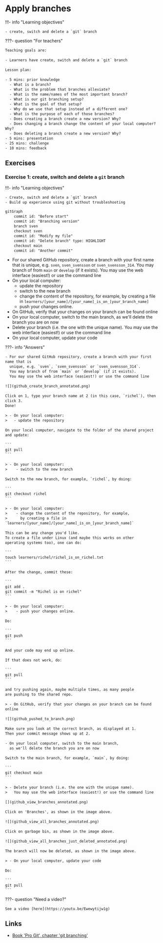 # Apply branches

!!!- info "Learning objectives"

    - create, switch and delete a `git` branch

???- question "For teachers"

    Teaching goals are:

    - Learners have create, switch and delete a `git` branch

    Lesson plan:

    - 5 mins: prior knowledge
      - What is a branch?
      - What is the problem that branches alleviate?
      - What is the name/names of the most important branch?
      - What is our git branching setup?
      - What is the goal of that setup?
      - Why do we use that setup instead of a different one?
      - What is the purpose of each of those branches?
      - Does creating a branch create a new version? Why?
      - Does changing a branch change the content of your local computer? Why?
      - Does deleting a branch create a new version? Why?
    - 5 mins: presentation
    - 25 mins: challenge
    - 10 mins: feedback

## Exercises

### Exercise 1: create, switch and delete a `git` branch

!!!- info "Learning objectives"

    - Create, switch and delete a `git` branch
    - Build up experience using git without troubleshooting

```mermaid
gitGraph
    commit id: "Before start"
    commit id: "Branching version"
    branch sven
    checkout sven
    commit id: "Modify my file"
    commit id: "Delete branch" type: HIGHLIGHT
    checkout main
    commit id: "Another commit"
```

- For our shared GitHub repository, create a branch with your first name that is
  unique, e.g. `sven`, `sven_svensson` or `sven_svensson_314`.
  You may branch of from `main` or `develop` (if it exists).
  You may use the web interface (easiest!) or use the command line
- On your local computer:
    - update the repository
    - switch to the new branch
    - change the content of the repository, for example,
      by creating a file in `learners/[your_name]/[your_name]_is_on_[your_branch_name]`
    - push your changes online. 
- On GitHub, verify that your changes on your branch can be found online
- On your local computer, switch to the main branch, 
  as we'll delete the branch you are on now
- Delete your branch (i.e. the one with the unique name).
  You may use the web interface (easiest!) or use the command line
- On your local computer, update your code

???- info "Answers"

    - For our shared GitHub repository, create a branch with your first name that is
      unique, e.g. `sven`, `sven_svensson` or `sven_svensson_314`.
      You may branch of from `main` or `develop` (if it exists).
      You may use the web interface (easiest!) or use the command line

    ![](github_create_branch_annotated.png)

    Click on 1, type your branch name at 2 (in this case, `richel`), then click 3.
    Done!

    > - On your local computer:
    >   - update the repository

    On your local computer, navigate to the folder of the shared project 
    and update:

    ```
    git pull
    ```

    > - On your local computer:
    >    - switch to the new branch

    Switch to the new branch, for example, `richel`, by doing:

    ```
    git checkout richel
    ```

    > - On your local computer:
    >    - change the content of the repository, for example,
    >      by creating a file in `learners/[your_name]/[your_name]_is_on_[your_branch_name]`

    This can be any change you'd like.
    To create a file under Linux (and maybe this works on other
    operating systems too), one can do:

    ```
    touch learners/richel/richel_is_on_richel.txt
    ```

    After the change, commit these:

    ```
    git add .
    git commit -m "Richel is on richel"
    ```

    > - On your local computer:
    >    - push your changes online. 

    Do:

    ```
    git push
    ```

    And your code may end up online.

    If that does not work, do:

    ```
    git pull
    ```

    and try pushing again, maybe multiple times, as many people
    are pushing to the shared repo.

    > - On GitHub, verify that your changes on your branch can be found online

    ![](github_pushed_to_branch.png)

    Make sure you look at the correct branch, as displayed at 1.
    Then your commit message shows up at 2.

    - On your local computer, switch to the main branch, 
      as we'll delete the branch you are on now

    Switch to the main branch, for example, `main`, by doing:

    ```
    git checkout main
    ```

    > - Delete your branch (i.e. the one with the unique name).
    >   You may use the web interface (easiest!) or use the command line

    [](github_view_branches_annotated.png)

    Click on 'Branches', as shown in the image above.

    ![](github_view_all_branches_annotated.png)

    Click on garbage bin, as shown in the image above.

    ![](github_view_all_branches_just_deleted_annotated.png)

    The branch will now be deleted, as shown in the image above.

    > - On your local computer, update your code

    Do:

    ```
    git pull
    ```

???- question "Need a video?"

    See a video [here](https://youtu.be/Ewewytijw1g)

## Links

- [Book 'Pro Git', chapter 'git branching'](https://git-scm.com/book/en/v2/Git-Branching-Branches-in-a-Nutshell)

